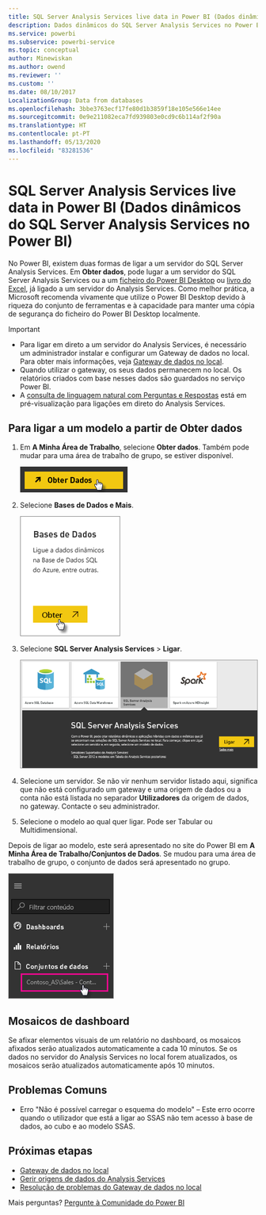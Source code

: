 ```yaml
---
title: SQL Server Analysis Services live data in Power BI (Dados dinâmicos do SQL Server Analysis Services no Power BI)
description: Dados dinâmicos do SQL Server Analysis Services no Power BI. Isto é feito através de uma origem de dados configurada para um gateway empresarial.
ms.service: powerbi
ms.subservice: powerbi-service
ms.topic: conceptual
author: Minewiskan
ms.author: owend
ms.reviewer: ''
ms.custom: ''
ms.date: 08/10/2017
LocalizationGroup: Data from databases
ms.openlocfilehash: 3bbe3763ecf17fe80d1b3859f18e105e566e14ee
ms.sourcegitcommit: 0e9e211082eca7fd939803e0cd9c6b114af2f90a
ms.translationtype: HT
ms.contentlocale: pt-PT
ms.lasthandoff: 05/13/2020
ms.locfileid: "83281536"
---
```

# <a name="sql-server-analysis-services-live-data-in-power-bi"></a>SQL Server Analysis Services live data in Power BI (Dados dinâmicos do SQL Server Analysis Services no Power BI)

No Power BI, existem duas formas de ligar a um servidor do SQL Server Analysis Services. Em **Obter dados**, pode lugar a um servidor do SQL Server Analysis Services ou a um [ficheiro do Power BI Desktop](service-desktop-files.md) ou [livro do Excel](service-excel-workbook-files.md), já ligado a um servidor do Analysis Services. Como melhor prática, a Microsoft recomenda vivamente que utilize o Power BI Desktop devido à riqueza do conjunto de ferramentas e à capacidade para manter uma cópia de segurança do ficheiro do Power BI Desktop localmente.

>[!IMPORTANT]
> * Para ligar em direto a um servidor do Analysis Services, é necessário um administrador instalar e configurar um Gateway de dados no local. Para obter mais informações, veja [Gateway de dados no local](service-gateway-onprem.md).
> * Quando utilizar o gateway, os seus dados permanecem no local.  Os relatórios criados com base nesses dados são guardados no serviço Power BI. 
> * A [consulta de linguagem natural com Perguntas e Respostas](../create-reports/service-q-and-a-direct-query.md) está em pré-visualização para ligações em direto do Analysis Services.

## <a name="to-connect-to-a-model-from-get-data"></a>Para ligar a um modelo a partir de Obter dados

1. Em **A Minha Área de Trabalho**, selecione **Obter dados**. Também pode mudar para uma área de trabalho de grupo, se estiver disponível.

   ![Botão Ligar-se para obter dados](media/sql-server-analysis-services-tabular-data/connecttoas_getdatabutton.png)

2. Selecione **Bases de Dados e Mais**.

   ![Ligar-se para obter dados 1](media/sql-server-analysis-services-tabular-data/connecttoas_getdata_1.png)

3. Selecione **SQL Server Analysis Services** > **Ligar**.

   ![Ligar-se para obter dados 2](media/sql-server-analysis-services-tabular-data/connecttoas_getdata_2.png)

4. Selecione um servidor. Se não vir nenhum servidor listado aqui, significa que não está configurado um gateway e uma origem de dados ou a conta não está listada no separador **Utilizadores** da origem de dados, no gateway. Contacte o seu administrador.

5. Selecione o modelo ao qual quer ligar. Pode ser Tabular ou Multidimensional.

Depois de ligar ao modelo, este será apresentado no site do Power BI em **A Minha Área de Trabalho/Conjuntos de Dados**. Se mudou para uma área de trabalho de grupo, o conjunto de dados será apresentado no grupo.

![Ligar-se a conjunto de dados](media/sql-server-analysis-services-tabular-data/connecttoas_dataset_5.png)

## <a name="dashboard-tiles"></a>Mosaicos de dashboard

Se afixar elementos visuais de um relatório no dashboard, os mosaicos afixados serão atualizados automaticamente a cada 10 minutos. Se os dados no servidor do Analysis Services no local forem atualizados, os mosaicos serão atualizados automaticamente após 10 minutos.

## <a name="common-issues"></a>Problemas Comuns

* Erro "Não é possível carregar o esquema do modelo" – Este erro ocorre quando o utilizador que está a ligar ao SSAS não tem acesso à base de dados, ao cubo e ao modelo SSAS.

## <a name="next-steps"></a>Próximas etapas

* [Gateway de dados no local](service-gateway-onprem.md)  
* [Gerir origens de dados do Analysis Services](service-gateway-enterprise-manage-ssas.md)  
* [Resolução de problemas do Gateway de dados no local](service-gateway-onprem-tshoot.md)  

Mais perguntas? [Pergunte à Comunidade do Power BI](https://community.powerbi.com/)